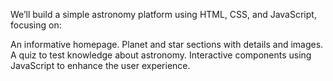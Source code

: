 We’ll build a simple astronomy platform using HTML, CSS, and JavaScript, focusing on:

An informative homepage.
Planet and star sections with details and images.
A quiz to test knowledge about astronomy.
Interactive components using JavaScript to enhance the user experience.
